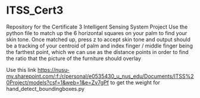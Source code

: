 # ITSS_Cert3
Repository for the Certificate 3 Intelligent Sensing System Project
Use the python file to match up the 6 horizontal squares on your palm to find your skin tone. Once matched up, press z to accept skin tone and output should be a tracking of your centroid of palm and index finger / middle finger being the farthest point, which we can use as the distance points in order to find the ratio that the picture of the furniture should overlay

Use this link https://nusu-my.sharepoint.com/:f:/r/personal/e0535430_u_nus_edu/Documents/ITSS%20Project/models?csf=1&web=1&e=Zv7gPf to get the weight for hand_detect_boundingboxes.py
